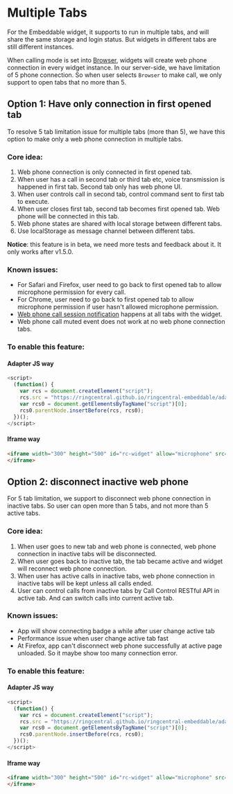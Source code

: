 # Multiple Tabs

For the Embeddable widget, it supports to run in multiple tabs, and will share the same storage and login status. But widgets in different tabs are still different instances. 

When calling mode is set into [Browser](interact-with-calling-settings.md), widgets will create web phone connection in every widget instance. In our server-side, we have limitation of 5 phone connection. So when user selects `Browser` to make call, we only support to open tabs that no more than 5.

## Option 1: Have only connection in first opened tab

To resolve 5 tab limitation issue for multiple tabs (more than 5), we have this option to make only a web phone connection in multiple tabs.

### Core idea:

1. Web phone connection is only connected in first opened tab.
2. When user has a call in second tab or third tab etc, voice transmission is happened in first tab. Second tab only has web phone UI.
3. When user controls call in second tab, control command sent to first tab to execute.
4. When user closes first tab, second tab becomes first opened tab. Web phone will be connected in this tab.
5. Web phone states are shared with local storage between different tabs.
6. Use localStorage as message channel between different tabs.

**Notice**: this feature is in beta, we need more tests and feedback about it. It only works after v1.5.0.

### Known issues:

* For Safari and Firefox, user need to go back to first opened tab to allow microphone permission for every call.
* For Chrome, user need to go back to first opened tab to allow microphone permission if user hasn't allowed microphone permission.
* [Web phone call session notification](widget-event.md#web-phone-call-event) happens at all tabs with the widget.
* Web phone call muted event does not work at no web phone connection tabs. 

### To enable this feature:

#### Adapter JS way

```js
<script>
  (function() {
    var rcs = document.createElement("script");
    rcs.src = "https://ringcentral.github.io/ringcentral-embeddable/adapter.js?multipleTabsSupport=1";
    var rcs0 = document.getElementsByTagName("script")[0];
    rcs0.parentNode.insertBefore(rcs, rcs0);
  })();
</script>
```

#### Iframe way

```html
<iframe width="300" height="500" id="rc-widget" allow="microphone" src="https://ringcentral.github.io/ringcentral-embeddable/app.html?multipleTabsSupport=1">
</iframe>
```

## Option 2: disconnect inactive web phone

For 5 tab limitation, we support to disconnect web phone connection in inactive tabs. So user can open more than 5 tabs, and not more than 5 active tabs. 

### Core idea:

1. When user goes to new tab and web phone is connected, web phone connection in inactive tabs will be disconnected.
2. When user goes back to inactive tab, the tab became active and widget will reconnect web phone connection.
3. When user has active calls in inactive tabs, web phone connection in inactive tabs will be kept unless all calls ended.
4. User can control calls from inactive tabs by Call Control RESTful API in active tab. And can switch calls into current active tab.

### Known issues:

* App will show connecting badge a while after user change active tab
* Performance issue when user change active tab fast
* At Firefox, app can't disconnect web phone successfully at active page unloaded. So it maybe show too many connection error.

### To enable this feature:

#### Adapter JS way

```js
<script>
  (function() {
    var rcs = document.createElement("script");
    rcs.src = "https://ringcentral.github.io/ringcentral-embeddable/adapter.js?disconnectInactiveWebphone=1";
    var rcs0 = document.getElementsByTagName("script")[0];
    rcs0.parentNode.insertBefore(rcs, rcs0);
  })();
</script>
```

#### Iframe way

```html
<iframe width="300" height="500" id="rc-widget" allow="microphone" src="https://ringcentral.github.io/ringcentral-embeddable/app.html?disconnectInactiveWebphone=1">
</iframe>
```
